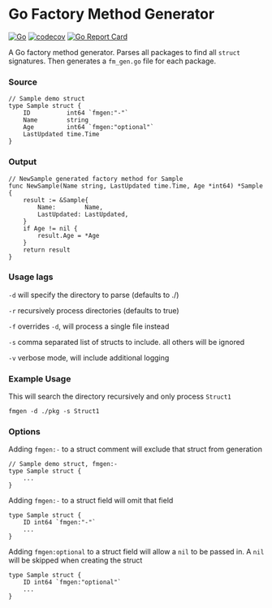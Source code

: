 # Go Factory Method Generator
[![Go](https://github.com/ryan-holcombe/fmgen/actions/workflows/go.yml/badge.svg)](https://github.com/ryan-holcombe/fmgen/actions/workflows/go.yml)
[![codecov](https://codecov.io/gh/ryan-holcombe/fmgen/branch/main/graph/badge.svg?token=083O6ONW1P)](https://codecov.io/gh/ryan-holcombe/fmgen)
[![Go Report Card](https://goreportcard.com/badge/github.com/ryan-holcombe/fmgen)](https://goreportcard.com/report/github.com/ryan-holcombe/fmgen)

A Go factory method generator. Parses all packages to find all `struct` signatures. Then generates a `fm_gen.go` file for each package.

### Source
```
// Sample demo struct
type Sample struct {
    ID          int64 `fmgen:"-"`
    Name        string
    Age         int64 `fmgen:"optional"`
    LastUpdated time.Time
}
```

### Output
```
// NewSample generated factory method for Sample
func NewSample(Name string, LastUpdated time.Time, Age *int64) *Sample {
    result := &Sample{
        Name:        Name,
        LastUpdated: LastUpdated,
    }
    if Age != nil {
        result.Age = *Age
    }
    return result
}
```

### Usage lags
`-d` will specify the directory to parse (defaults to ./)

`-r` recursively process directories (defaults to true)

`-f` overrides `-d`, will process a single file instead

`-s` comma separated list of structs to include. all others will be ignored

`-v` verbose mode, will include additional logging

### Example Usage
This will search the directory recursively and only process `Struct1`
```
fmgen -d ./pkg -s Struct1
```

### Options
Adding `fmgen:-` to a struct comment will exclude that struct from generation
```
// Sample demo struct, fmgen:-
type Sample struct {
    ...
}
```

Adding `fmgen:-` to a struct field will omit that field
```
type Sample struct {
    ID int64 `fmgen:"-"`
    ...
}
```

Adding `fmgen:optional` to a struct field will allow a `nil` to be passed in. A `nil` will be skipped when creating the struct
```
type Sample struct {
    ID int64 `fmgen:"optional"`
    ...
}
```
